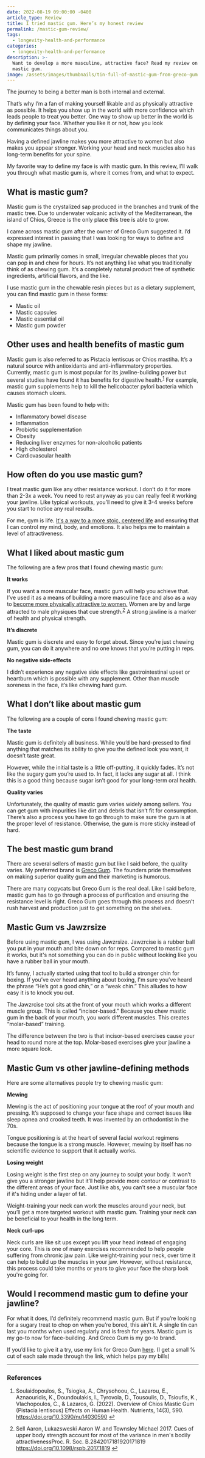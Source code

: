```yaml
---
date: 2022-08-19 09:00:00 -0400
article_type: Review
title: I tried mastic gum. Here’s my honest review
permalink: /mastic-gum-review/
tags:
  - longevity-health-and-performance
categories:
  - longevity-health-and-performance
description: >-
  Want to develop a more masculine, attractive face? Read my review on Greek
  mastic gum.
image: /assets/images/thumbnails/tin-full-of-mastic-gum-from-greco-gum.JPG
---
```

The journey to being a better man is both internal and external.

That’s why I’m a fan of making yourself likable and as physically attractive as possible. It helps you show up in the world with more confidence which leads people to treat you better. One way to show up better in the world is by defining your face. Whether you like it or not, how you look communicates things about you.

Having a defined jawline makes you more attractive to women but also makes you appear stronger. Working your head and neck muscles also has long-term benefits for your spine.

My favorite way to define my face is with mastic gum. In this review, I’ll walk you through what mastic gum is, where it comes from, and what to expect.

## What is mastic gum?

Mastic gum is the crystalized sap produced in the branches and trunk of the mastic tree. Due to underwater volcanic activity of the Mediterranean, the island of Chios, Greece is the only place this tree is able to grow.

I came across mastic gum after the owner of Greco Gum suggested it. I’d expressed interest in passing that I was looking for ways to define and shape my jawline.

Mastic gum primarily comes in small, irregular chewable pieces that you can pop in and chew for hours. It’s not anything like what you traditionally think of as chewing gum. It’s a completely natural product free of synthetic ingredients, artificial flavors, and the like.

I use mastic gum in the chewable resin pieces but as a dietary supplement, you can find mastic gum in these forms:

* Mastic oil
* Mastic capsules
* Mastic essential oil
* Mastic gum powder

## Other uses and health benefits of mastic gum

Mastic gum is also referred to as Pistacia lentiscus or Chios mastiha. It’s a natural source with antioxidants and anti-inflammatory properties. Currently, mastic gum is most popular for its jawline-building power but several studies have found it has benefits for digestive health.<sup><a class="footnote" rel="footnote" href="#fn:1">1</a></sup> For example, mastic gum supplements help to kill the helicobacter pylori bacteria which causes stomach ulcers.

Mastic gum has been found to help with:

* Inflammatory bowel disease
* Inflammation
* Probiotic supplementation
* Obesity
* Reducing liver enzymes for non-alcoholic patients
* High cholesterol
* Cardiovascular health

## How often do you use mastic gum?

I treat mastic gum like any other resistance workout. I don’t do it for more than 2-3x a week. You need to rest anyway as you can really feel it working your jawline. Like typical workouts, you’ll need to give it 3-4 weeks before you start to notice any real results.

For me, gym is life. [It's a way to a more stoic, centered life](/how-to-increase-willpower/) and ensuring that I can control my mind, body, and emotions. It also helps me to maintain a level of attractiveness.

## What I liked about mastic gum

The following are a few pros that I found chewing mastic gum:

**It works**

If you want a more muscular face, mastic gum will help you achieve that. I’ve used it as a means of building a more masculine face and also as a way to [become more physically attractive to women.](/how-to-become-more-physically-attractive-to-women/) Women are by and large attracted to male physiques that cue strength.<sup><a class="footnote" rel="footnote" href="#fn:2">2</a></sup> A strong jawline is a marker of health and physical strength.

**It’s discrete**

Mastic gum is discrete and easy to forget about. Since you’re just chewing gum, you can do it anywhere and no one knows that you’re putting in reps.

**No negative side-effects**

I didn’t experience any negative side effects like gastrointestinal upset or heartburn which is possible with any supplement. Other than muscle soreness in the face, it’s like chewing hard gum.

## What I don’t like about mastic gum

The following are a couple of cons I found chewing mastic gum:

**The taste**

Mastic gum is definitely all business. While you’d be hard-pressed to find anything that matches its ability to give you the defined look you want, it doesn’t taste great.

However, while the initial taste is a little off-putting, it quickly fades. It’s not like the sugary gum you’re used to. In fact, it lacks any sugar at all. I think this is a good thing because sugar isn’t good for your long-term oral health.

**Quality varies**

Unfortunately, the quality of mastic gum varies widely among sellers. You can get gum with impurities like dirt and debris that isn’t fit for consumption. There’s also a process you have to go through to make sure the gum is at the proper level of resistance. Otherwise, the gum is more sticky instead of hard.

## The best mastic gum brand

There are several sellers of mastic gum but like I said before, the quality varies. My preferred brand is [Greco Gum](https://www.grecogum.com/?via=ed). The founders pride themselves on making superior quality gum and their marketing is humorous.

There are many copycats but Greco Gum is the real deal. Like I said before, mastic gum has to go through a process of purification and ensuring the resistance level is right. Greco Gum goes through this process and doesn’t rush harvest and production just to get something on the shelves.

## Mastic Gum vs Jawzrsize

Before using mastic gum, I was using Jawzrsize. Jawzrcise is a rubber ball you put in your mouth and bite down on for reps. Compared to mastic gum it works, but it's not something you can do in public without looking like you have a rubber ball in your mouth.

It’s funny, I actually started using that tool to build a stronger chin for boxing. If you’ve ever heard anything about boxing, I'm sure you’ve heard the phrase “He’s got a good chin,” or a “weak chin.” This alludes to how easy it is to knock you out.

The Jawzrcise tool sits at the front of your mouth which works a different muscle group. This is called “incisor-based.” Because you chew mastic gum in the back of your mouth, you work different muscles. This creates “molar-based” training.

The difference between the two is that incisor-based exercises cause your head to round more at the top. Molar-based exercises give your jawline a more square look.

## Mastic Gum vs other jawline-defining methods

Here are some alternatives people try to chewing mastic gum:

**Mewing**

Mewing is the act of positioning your tongue at the roof of your mouth and pressing. It’s supposed to change your face shape and correct issues like sleep apnea and crooked teeth. It was invented by an orthodontist in the 70s.

Tongue positioning is at the heart of several facial workout regimens because the tongue is a strong muscle. However, mewing by itself has no scientific evidence to support that it actually works.

**Losing weight**

Losing weight is the first step on any journey to sculpt your body. It won’t give you a stronger jawline but it’ll help provide more contour or contrast to the different areas of your face. Just like abs, you can’t see a muscular face if it's hiding under a layer of fat.

Weight-training your neck can work the muscles around your neck, but you’ll get a more targeted workout with mastic gum. Training your neck can be beneficial to your health in the long term.

**Neck curl-ups**

Neck curls are like sit ups except you lift your head instead of engaging your core. This is one of many exercises recommended to help people suffering from chronic jaw pain. Like weight-training your neck, over time it can help to build up the muscles in your jaw. However, without resistance, this process could take months or years to give your face the sharp look you're going for.

## Would I recommend mastic gum to define your jawline?

For what it does, I’d definitely recommend mastic gum. But if you’re looking for a sugary treat to chop on when you’re bored, this ain't it. A single tin can last you months when used regularly and is fresh for years. Mastic gum is my go-to now for face-building. And Greco Gum is my go-to brand.

If you’d like to give it a try, use my link for Greco Gum [here](https://www.grecogum.com/?via=ed). (I get a small % cut of each sale made through the link, which helps pay my bills)&nbsp;

---

### References

<div class="footnotes"><ol><li><p>Soulaidopoulos, S., Tsiogka, A., Chrysohoou, C., Lazarou, E., Aznaouridis, K., Doundoulakis, I., Tyrovola, D., Tousoulis, D., Tsioufis, K., Vlachopoulos, C., &amp; Lazaros, G. (2022). Overview of Chios Mastic Gum (Pistacia lentiscus) Effects on Human Health. Nutrients, 14(3), 590. <a href="https://doi.org/10.3390/nu14030590">https://doi.org/10.3390/nu14030590</a>&nbsp;<a class="reversefootnote" href="#fnref:1">↩</a></p></li><li><p>Sell Aaron, Lukazsweski Aaron W. and Townsley Michael 2017. Cues of upper body strength account for most of the variance in men's bodily attractivenessProc. R. Soc. B.2842017181920171819 <a href="https://doi.org/10.1098/rspb.2017.1819">https://doi.org/10.1098/rspb.2017.1819</a>&nbsp;<a class="reversefootnote" href="#fnref:2">↩</a></p></li></ol></div>